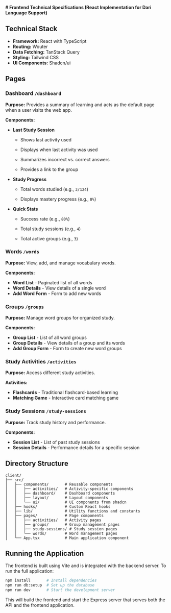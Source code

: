 **# Frontend Technical Specifications (React Implementation for Dari Language Support)**

## Technical Stack

- **Framework:** React with TypeScript
- **Routing:** Wouter
- **Data Fetching:** TanStack Query
- **Styling:** Tailwind CSS
- **UI Components:** Shadcn/ui

## Pages

### Dashboard `/dashboard`

**Purpose:** Provides a summary of learning and acts as the default page when a user visits the web app.

**Components:**

-   **Last Study Session**

    -   Shows last activity used

    -   Displays when last activity was used

    -   Summarizes incorrect vs. correct answers

    -   Provides a link to the group

-   **Study Progress**

    -   Total words studied (e.g., `3/124`)

    -   Displays mastery progress (e.g., `0%`)

-   **Quick Stats**

    -   Success rate (e.g., `80%`)

    -   Total study sessions (e.g., `4`)

    -   Total active groups (e.g., `3`)

### Words `/words`

**Purpose:** View, add, and manage vocabulary words.

**Components:**

- **Word List** - Paginated list of all words
- **Word Details** - View details of a single word
- **Add Word Form** - Form to add new words

### Groups `/groups`

**Purpose:** Manage word groups for organized study.

**Components:**

- **Group List** - List of all word groups
- **Group Details** - View details of a group and its words
- **Add Group Form** - Form to create new word groups

### Study Activities `/activities`

**Purpose:** Access different study activities.

**Activities:**

- **Flashcards** - Traditional flashcard-based learning
- **Matching Game** - Interactive card matching game

### Study Sessions `/study-sessions`

**Purpose:** Track study history and performance.

**Components:**

- **Session List** - List of past study sessions
- **Session Details** - Performance details for a specific session

## Directory Structure

```
client/
├── src/
│   ├── components/       # Reusable components
│   │   ├── activities/   # Activity-specific components
│   │   ├── dashboard/    # Dashboard components
│   │   ├── layout/       # Layout components
│   │   └── ui/           # UI components from shadcn
│   ├── hooks/            # Custom React hooks
│   ├── lib/              # Utility functions and constants
│   ├── pages/            # Page components
│   │   ├── activities/   # Activity pages
│   │   ├── groups/       # Group management pages
│   │   ├── study-sessions/ # Study session pages
│   │   └── words/        # Word management pages
│   └── App.tsx           # Main application component
```

## Running the Application

The frontend is built using Vite and is integrated with the backend server. To run the full application:

```bash
npm install       # Install dependencies
npm run db:setup  # Set up the database
npm run dev       # Start the development server
```

This will build the frontend and start the Express server that serves both the API and the frontend application.